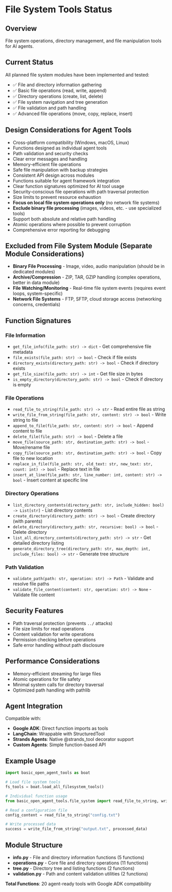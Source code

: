 # File System Tools Status

## Overview
File system operations, directory management, and file manipulation tools for AI agents.

## Current Status
All planned file system modules have been implemented and tested:
- ✅ File and directory information gathering
- ✅ Basic file operations (read, write, append)
- ✅ Directory operations (create, list, delete)
- ✅ File system navigation and tree generation
- ✅ File validation and path handling
- ✅ Advanced file operations (move, copy, replace, insert)

## Design Considerations for Agent Tools
- Cross-platform compatibility (Windows, macOS, Linux)
- Functions designed as individual agent tools
- Path validation and security checks
- Clear error messages and handling
- Memory-efficient file operations
- Safe file manipulation with backup strategies
- Consistent API design across modules
- Functions suitable for agent framework integration
- Clear function signatures optimized for AI tool usage
- Security-conscious file operations with path traversal protection
- Size limits to prevent resource exhaustion
- **Focus on local file system operations only** (no network file systems)
- **Exclude binary file processing** (images, videos, etc. - use specialized tools)
- Support both absolute and relative path handling
- Atomic operations where possible to prevent corruption
- Comprehensive error reporting for debugging

## Excluded from File System Module (Separate Module Considerations)
- **Binary File Processing** - Image, video, audio manipulation (should be in dedicated modules)
- **Archive/Compression** - ZIP, TAR, GZIP handling (complex operations, better in data module)
- **File Watching/Monitoring** - Real-time file system events (requires event loops, system-specific)
- **Network File Systems** - FTP, SFTP, cloud storage access (networking concerns, credentials)

## Function Signatures

### File Information
- `get_file_info(file_path: str) -> dict` - Get comprehensive file metadata
- `file_exists(file_path: str) -> bool` - Check if file exists
- `directory_exists(directory_path: str) -> bool` - Check if directory exists
- `get_file_size(file_path: str) -> int` - Get file size in bytes
- `is_empty_directory(directory_path: str) -> bool` - Check if directory is empty

### File Operations
- `read_file_to_string(file_path: str) -> str` - Read entire file as string
- `write_file_from_string(file_path: str, content: str) -> bool` - Write string to file
- `append_to_file(file_path: str, content: str) -> bool` - Append content to file
- `delete_file(file_path: str) -> bool` - Delete a file
- `move_file(source_path: str, destination_path: str) -> bool` - Move/rename file
- `copy_file(source_path: str, destination_path: str) -> bool` - Copy file to new location
- `replace_in_file(file_path: str, old_text: str, new_text: str, count: int) -> bool` - Replace text in file
- `insert_at_line(file_path: str, line_number: int, content: str) -> bool` - Insert content at specific line

### Directory Operations
- `list_directory_contents(directory_path: str, include_hidden: bool) -> List[str]` - List directory contents
- `create_directory(directory_path: str) -> bool` - Create directory (with parents)
- `delete_directory(directory_path: str, recursive: bool) -> bool` - Delete directory
- `list_all_directory_contents(directory_path: str) -> str` - Get detailed directory listing
- `generate_directory_tree(directory_path: str, max_depth: int, include_files: bool) -> str` - Generate tree structure

### Path Validation
- `validate_path(path: str, operation: str) -> Path` - Validate and resolve file paths
- `validate_file_content(content: str, operation: str) -> None` - Validate file content

## Security Features
- Path traversal protection (prevents `../` attacks)
- File size limits for read operations
- Content validation for write operations
- Permission checking before operations
- Safe error handling without path disclosure

## Performance Considerations
- Memory-efficient streaming for large files
- Atomic operations for file safety
- Minimal system calls for directory traversal
- Optimized path handling with pathlib

## Agent Integration
Compatible with:
- **Google ADK**: Direct function imports as tools
- **LangChain**: Wrappable with StructuredTool
- **Strands Agents**: Native @strands_tool decorator support
- **Custom Agents**: Simple function-based API

## Example Usage

```python
import basic_open_agent_tools as boat

# Load file system tools
fs_tools = boat.load_all_filesystem_tools()

# Individual function usage
from basic_open_agent_tools.file_system import read_file_to_string, write_file_from_string

# Read a configuration file
config_content = read_file_to_string("config.txt")

# Write processed data
success = write_file_from_string("output.txt", processed_data)
```

## Module Structure
- **info.py** - File and directory information functions (5 functions)
- **operations.py** - Core file and directory operations (11 functions)
- **tree.py** - Directory tree and listing functions (2 functions) 
- **validation.py** - Path and content validation utilities (2 functions)

**Total Functions**: 20 agent-ready tools with Google ADK compatibility